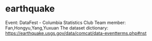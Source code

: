 # earthquake
Event: DataFest - Columbia Statistics Club
Team member: Fan,Hongyu,Yang,Yuxuan
The dataset dictionary: https://earthquake.usgs.gov/data/comcat/data-eventterms.php#nst
